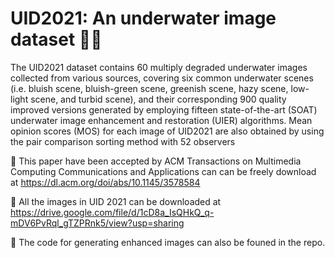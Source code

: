 # UID2021: An underwater image dataset 🦈🐳

The UID2021 dataset contains 60 multiply degraded underwater images collected from various sources, covering six common underwater scenes (i.e. bluish scene, bluish-green scene, greenish scene, hazy scene, low-light scene, and turbid scene), and their corresponding 900 quality improved versions generated by employing fifteen state-of-the-art (SOAT) underwater image enhancement and restoration (UIER) algorithms. Mean opinion scores (MOS) for each image of UID2021 are also obtained by using the pair comparison sorting method with 52 observers

🦈 This paper have been accepted by ACM Transactions on Multimedia Computing Communications and Applications can can be freely download at https://dl.acm.org/doi/abs/10.1145/3578584

🐠 All the images in UID 2021 can be downloaded at https://drive.google.com/file/d/1cD8a_IsQHkQ_q-mDV6PvRql_gTZPRnk5/view?usp=sharing

🐋 The code for generating enhanced images can also be founed in the repo.
